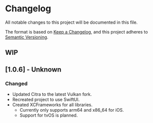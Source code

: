 # Changelog
All notable changes to this project will be documented in this file.

The format is based on [Keep a Changelog](https://keepachangelog.com/en/1.0.0/),
and this project adheres to [Semantic Versioning](https://semver.org/spec/v2.0.0.html).

## WIP
## [1.0.6] - Unknown
### Changed
- Updated Citra to the latest Vulkan fork.
- Recreated project to use SwiftUI.
- Created XCFrameworks for all libraries.
  - Currently only supports arm64 and x86_64 for iOS.
  - Support for tvOS is planned.
